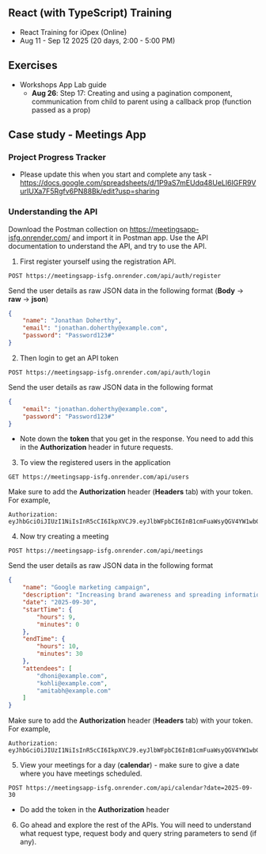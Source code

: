 ## React (with TypeScript) Training
- React Training for iOpex (Online)
- Aug 11 - Sep 12 2025 (20 days, 2:00 - 5:00 PM)

## Exercises
- Workshops App Lab guide
    - __Aug 26__: Step 17: Creating and using a pagination component, communication from child to parent using a callback prop (function passed as a prop)

## Case study - Meetings App

### Project Progress Tracker
- Please update this when you start and complete any task - https://docs.google.com/spreadsheets/d/1P9aS7mEUdq48UeLl6IGFR9VurIUXa7F5Rgfv6PN88Bk/edit?usp=sharing

### Understanding the API
Download the Postman collection on https://meetingsapp-isfg.onrender.com/ and import it in Postman app.  Use the API documentation to understand the API, and try to use the API.
1. First register yourself using the registration API.
```
POST https://meetingsapp-isfg.onrender.com/api/auth/register
```
Send the user details as raw JSON data in the following format (__Body__ -> __raw__ -> __json__)
```json
{
    "name": "Jonathan Doherthy",
    "email": "jonathan.doherthy@example.com",
    "password": "Password123#"
}
```
2. Then login to get an API token
```
POST https://meetingsapp-isfg.onrender.com/api/auth/login
```
Send the user details as raw JSON data in the following format
```json
{
    "email": "jonathan.doherthy@example.com",
    "password": "Password123#"
}
```
- Note down the __token__ that you get in the response. You need to add this in the __Authorization__ header in future requests.
3. To view the registered users in the application
```
GET https://meetingsapp-isfg.onrender.com/api/users
```
Make sure to add the __Authorization__ header (__Headers__ tab) with your token. For example,
```
Authorization: eyJhbGciOiJIUzI1NiIsInR5cCI6IkpXVCJ9.eyJlbWFpbCI6InB1cmFuaWsyQGV4YW1wbGUuY29tIiwidXNlcklkIjoiNjhiYmQwMTNlMDhhZGMwMDYyOTAzNDU5IiwiaWF0IjoxNzU3MTM4OTc3LCJleHAiOjE3NTcyMjUzNzd9.eO2eqcZJ94QiUaUWvXMEXu4vk6_-1ZG_iSwE0WCGUw4
```
4. Now try creating a meeting
```
POST https://meetingsapp-isfg.onrender.com/api/meetings
```
Send the user details as raw JSON data in the following format
```json
{
    "name": "Google marketing campaign",
    "description": "Increasing brand awareness and spreading information about new products",
    "date": "2025-09-30",
    "startTime": {
        "hours": 9,
        "minutes": 0
    },
    "endTime": {
        "hours": 10,
        "minutes": 30
    },
    "attendees": [
        "dhoni@example.com",
        "kohli@example.com",
        "amitabh@example.com"
    ]
}
```
Make sure to add the __Authorization__ header (__Headers__ tab) with your token. For example,
```
Authorization: eyJhbGciOiJIUzI1NiIsInR5cCI6IkpXVCJ9.eyJlbWFpbCI6InB1cmFuaWsyQGV4YW1wbGUuY29tIiwidXNlcklkIjoiNjhiYmQwMTNlMDhhZGMwMDYyOTAzNDU5IiwiaWF0IjoxNzU3MTM4OTc3LCJleHAiOjE3NTcyMjUzNzd9.eO2eqcZJ94QiUaUWvXMEXu4vk6_-1ZG_iSwE0WCGUw4
```
5. View your meetings for a day (__calendar__) - make sure to give a date where you have meetings scheduled.
```
POST https://meetingsapp-isfg.onrender.com/api/calendar?date=2025-09-30
```
- Do add the token in the __Authorization__ header
6. Go ahead and explore the rest of the APIs. You will need to understand what request type, request body and query string parameters to send (if any).
